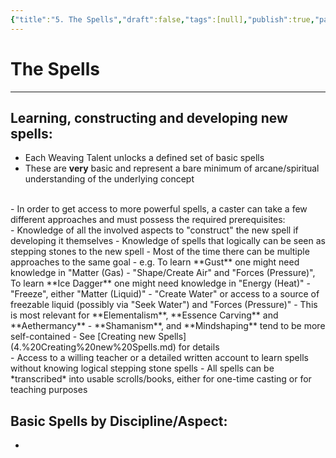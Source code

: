 ```yaml
---
{"title":"5. The Spells","draft":false,"tags":[null],"publish":true,"path":"1. The Magic/5. The Spells.md","permalink":"/1-the-magic/5-the-spells/","PassFrontmatter":true}
---
```


# The Spells
---

## Learning, constructing and developing new spells:

- Each Weaving Talent unlocks a defined set of basic spells
- These are **very** basic and represent a bare minimum of arcane/spiritual understanding of the underlying concept
<br>
- In order to get access to more powerful spells, a caster can take a few different approaches and must possess the required prerequisites:
<br>
- Knowledge of all the involved aspects to "construct" the new spell if developing it themselves
- Knowledge of spells that logically can be seen as stepping stones to the new spell
- Most of the time there can be multiple approaches to the same goal
- e.g. To learn **Gust** one might need knowledge in "Matter (Gas) - "Shape/Create Air" and "Forces (Pressure)", To learn **Ice Dagger** one might need knowledge in "Energy (Heat)" - "Freeze", either "Matter (Liquid)" - "Create Water" or access to a source of freezable liquid (possibly via "Seek Water") and "Forces (Pressure)"
- This is most relevant for **Elementalism**, **Essence Carving** and **Aethermancy**
- **Shamanism**,  and **Mindshaping** tend to be more self-contained
- See [Creating new Spells](4.%20Creating%20new%20Spells.md) for details
<br>
- Access to a willing teacher or a detailed written account to learn spells without knowing logical stepping stone spells
- All spells can be *transcribed* into usable scrolls/books, either for one-time casting or for teaching purposes

## Basic Spells by Discipline/Aspect:

- 